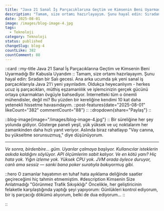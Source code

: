 ```yaml
---
title: "Java 21 Sanal İş Parçacıklarına Geçtim ve Kimsenin Beni Uyarmadığı Bir Kabusla Uyandım"
description: "Tamam, size ortamı hazırlayayım. Şunu hayal edin: Sıradan bir Salı gecesi. Ana arka ucumda şık yeni sanal iş parçacıklarıyla Java 21'i yeni yayınladım. Oldukça heyecanlıyım - herkes ucuz iş parçacıkları, müthiş eşzamanlılık ve işlemcinizin gerçek gücünü ortaya çıkarmaktan övgüyle bahsediyor. İnternetteki tüm o önemli mühendisler, değil mi? Bu yüzden bir kereliğine kendimi 10 kat daha yetenekli hissetme havasındayım."
date: 2025-08-01
image: /images/blog-image-4.jpg
tags:
  - Teknoloji
category: Teknoloji
status: published
changeSlug: blog-4
countLike: 382
countComment: 88
---
```


::card
::my-title
Java 21 Sanal İş Parçacıklarına Geçtim ve Kimsenin Beni Uyarmadığı Bir Kabusla Uyandım
::
Tamam, size ortamı hazırlayayım. Şunu hayal edin: Sıradan bir Salı gecesi. Ana arka ucumda şık yeni sanal iş parçacıklarıyla Java 21'i yeni yayınladım. Oldukça heyecanlıyım - herkes ucuz iş parçacıkları, müthiş eşzamanlılık ve işlemcinizin gerçek gücünü ortaya çıkarmaktan övgüyle bahsediyor. İnternetteki tüm o önemli mühendisler, değil mi? Bu yüzden bir kereliğine kendimi 10 kat daha yetenekli hissetme havasındayım.
::post-features{date="2025-08-01" likeCount="382" commentCount="88"}
::
::dropdown{share="Paylaş"}
::

::blog-image{image="/images/blog-image-4.jpg"}
::
Bir süreliğine her şey yolunda gidiyor. Gösterge paneli yeşil, yük yüksek ve uç noktalarım her zamankinden daha hızlı yanıt veriyor. Aslında biraz rahatlayıp "Vay canına, bu yükseltme sorunsuzmuş," diye düşünüyorum.
** **
_Ve sonra, birdenbire... güm. Uyarılar çalmaya başlıyor. Kullanıcılar isteklerin askıda kaldığını söylüyor. API ölçümlerim sabit kalıyor. Ve en kötü yanı?
Hiç hata yok. Yığın izleme yok. Yüksek CPU yok. JVM orada öylece duruyor, canlı ama sessiz — sanki bana poker suratıyla bakıyormuş gibi._

::hero
O zamanlar hayatımın en tuhaf hata ayıklama deliğinde saatler geçireceğimi hiç tahmin etmemiştim.
#description
Kimsenin Size Anlatmadığı "Görünmez Trafik Sıkışıklığı"
Öncelikle, her geliştiricinin felaketle karşılaştığında yaptığı şeyi yapıyorum:
Günlükleri kontrol ediyorum, bir iş parçacığı dökümü alıyorum, belki de dua ediyorum...
::

::
